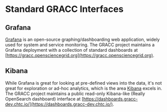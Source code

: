 # Standard GRACC Interfaces

## Grafana

[Grafana](http://grafana.org) is an open-source graphing/dashboarding web application,
widely used for system and service monitoring. The GRACC project maintains a Grafana 
deployment with a collection of standard dashboards at 
[https://gracc.opensciencegrid.org](https://gracc.opensciencegrid.org).

## Kibana

While Grafana is great for looking at pre-defined views into the data, it's not 
great for exploration or ad-hoc analytics, which is the area [Kibana](https://www.elastic.co/products/kibana) excels in. The GRACC project maintains a public read-only
Kibana-like (Really OpenSearch dashboard) interface at 
[https://dashboards.gracc-dev.chtc.io/](https://dashboards.gracc-dev.chtc.io/).

